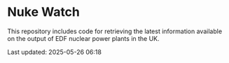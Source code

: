 # Nuke Watch

This repository includes code for retrieving the latest information available on the output of EDF nuclear power plants in the UK.

Last updated: 2025-05-26 06:18